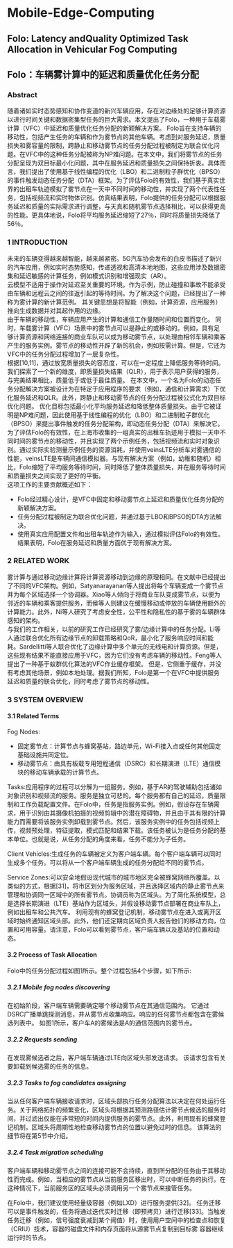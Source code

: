 # Mobile-Edge-Computing

## Folo: Latency andQuality Optimized Task Allocation in Vehicular Fog Computing
## Folo：车辆雾计算中的延迟和质量优化任务分配

### Abstract
随着诸如实时态势感知和协作变道的新兴车辆应用，存在对边缘处的足够计算资源以进行时间关键和数据密集型任务的巨大需求。本文提出了Folo，一种用于车载雾计算（VFC）中延迟和质量优化任务分配的新颖解决方案。 Folo旨在支持车辆的移动性，包括产生任务的车辆和作为雾节点的其他车辆。考虑到对服务延迟，质量损失和雾容量的限制，跨静止和移动雾节点的任务分配过程被制定为联合优化问题。在VFC中的这种任务分配被称为NP难问题。在本文中，我们将雾节点的任务分配呈现为双目标最小化问题，其中在服务延迟和质量损失之间保持折衷。具体而言，我们提出了使用基于线性编程的优化（LBO）和二进制粒子群优化（BPSO）的事件触发动态任务分配（DTA）框架。为了评估Folo的有效性，我们基于真实世界的出租车轨迹模拟了雾节点在一天中不同时间的移动性，并实现了两个代表性任务，包括视频流和实时物体识别。仿真结果表明，Folo提供的任务分配可以根据服务延迟和质量的实际需求进行调整，与天真和随机雾节点选择相比，可以获得更高的性能。更具体地说，Folo将平均服务延迟缩短了27％，同时将质量损失降低了56％。

### 1 INTRODUCTION
未来的车辆变得越来越智能，越来越紧密。5G汽车协会发布的白皮书描述了新兴的汽车应用，例如实时态势感知，传递透视和高清本地地图，这些应用涉及数据密集和延迟敏感的计算任务，例如模式识别和增强现实（AR）。  
云模型不适用于操作对延迟至关重要的环境。作为示例，防止碰撞和事故不能承受由车辆和远程云之间的往返引起的等待时间。为了解决这个问题，已经提出了一种称为雾计算的新计算范例。 其关键思想是将智能（例如，计算资源，应用服务）推向生成数据并对其起作用的边缘。  
由于车辆的移动性，车辆应用产生的计算和通信工作量随时间和位置而变化。 同时，车载雾计算（VFC）场景中的雾节点可以是静止的或移动的。例如，具有足够计算资源和网络连接的商业车队可以成为移动雾节点，以处理由相邻车辆和乘客产生的服务实例。雾节点的移动性开辟了新的机会，例如按需计算。但是，它还为VFC中的任务分配过程增加了一层复杂性。  
根据[10,11]，通过放宽质量损失的容忍度，可以在一定程度上降低服务等待时间。我们探索了一个新的维度，即质量损失结果（QLR），用于表示用户获得的服务，与完美结果相比，质量低于或低于最佳质量。 在本文中，一个名为Folo的动态任务分配解决方案被设计为在特定于应用程序的要求（例如，通信和计算需求）下优化服务延迟和QLR。此外，跨静止和移动雾节点的任务分配过程被公式化为双目标优化问题。 优化目标包括最小化平均服务延迟和降低整体质量损失。由于它被证明是NP难问题，因此使用基于线性编程的优化（LBO）和二进制粒子群优化（BPSO）来提出事件触发的任务分配架构，即动态任务分配（DTA）来解决它。  
为了评估Folo的有效性，在上海市收集的一组真实的出租车轨迹用于模拟一天中不同时间的雾节点的移动性，并且实现了两个示例任务，包括视频流和实时对象识别。通过实际实验测量示例任务的资源消耗，并使用veinsLTE分析车对雾通信的性能，veinsLTE是车辆间通信模拟器。与现有解决方案（例如，幼稚和随机）相比，Folo缩短了平均服务等待时间，同时降低了整体质量损失，并在服务等待时间和质量损失之间实现了更好的平衡。  
这项工作的主要贡献概述如下：  
* Folo经过精心设计，是VFC中固定和移动雾节点上延迟和质量优化任务分配的新颖解决方案。
* 任务分配过程被制定为联合优化问题，并通过基于LBO和BPSO的DTA方法解决。
* 使用真实应用配置文件和出租车轨迹作为输入，通过模拟评估Folo的有效性。 结果表明，Folo在服务延迟和质量方面优于现有解决方案。

### 2 RELATED WORK
雾计算与通过移动边缘计算将计算资源移动到边缘的原理相同。在文献中已经提出了不同的VFC架构。例如，Satyanarayanan等人提出将每个车辆变成一个雾节点并为每个区域选择一个协调器。Xiao等人倾向于将商业车队变成雾节点，以便为邻近的车辆和乘客提供服务，而侯等人则建议在缓慢移动或停放的车辆使用额外的计算能力。此外，Ni等人研究了考虑安全性，公平性和隐私性的基于雾的车辆群体感知的架构。  
与我们的工作相关，以前的研究工作已经研究了雾/边缘计算中的任务分配。Li等人通过联合优化所有边缘节点的卸载策略和QoR，最小化了服务响应时间和能耗。Sardellitti等人联合优化了边缘计算中多个单元的无线电和计算资源。但是，这些现有结果不能直接应用于VFC，因为它们没有考虑车辆的移动性。Feng等人提出了一种基于蚁群优化算法的VFC作业缓存框架。 但是，它侧重于缓存，并没有考虑其他场景，例如本地处理。据我们所知，Folo是第一个在VFC中提供服务延迟和质量的联合优化，同时考虑了雾节点的移动性。

### 3 SYSTEM OVERVIEW
#### 3.1 Related Terms
Fog Nodes:  
* 固定雾节点：计算节点与蜂窝基站，路边单元，Wi-Fi接入点或任何其他固定基础设施共同定位。
* 移动雾节点：由具有板载专用短程通信（DSRC）和长期演进（LTE）通信模块的移动车辆承载的计算节点。

Tasks:应用程序的过程可以分解为一组服务。例如，基于AR的驾驶辅助包括诸如对象识别和视频流的服务。服务是独立可悲的。每个服务都有自己的延迟，质量限制和工作负载配置文件。在Folo中，任务是指服务实例。例如，假设存在车辆需求，用于识别由其摄像机拍摄的视频剪辑中的潜在障碍物，并且由于其有限的计算能力而需要将该服务实例卸载到雾节点。然后，该服务实例中的任务包括视频上传，视频预处理，特征提取，模式匹配和结果下载。该任务被认为是任务分配的基本单位。也就是说，从任务分配的角度来看，任务不能分为子任务。

Client Vehicles:生成任务的车辆被定义为客户端车辆。每个客户端车辆可以同时生成多个任务。可以将从一个客户端车辆生成的任务分配给不同的雾节点。

Service Zones:可以安全地假设现代城市的城市地区完全被蜂窝网络所覆盖。以类似的方式，根据[31]，将市区划分为服务区域，并且选择区域内的静止雾节点来管理和协调同一区域中的所有雾节点。协调员称为区域头。为了简化系统模型，总是选择长期演进（LTE）基站作为区域头，并假设移动雾节点部署在商业车队上，例如出租车和公共汽车。 利用现有的蜂窝登记机制，移动雾节点在进入或离开区域时始终通知区域头部。此外，他们还定期向区域负责人报告他们的移动方向，位置和可用容量。请注意，Folo可以看到雾节点，客户端车辆以及基站的位置和动态。

#### 3.2 Process of Task Allocation
Folo中的任务分配过程如图1所示。整个过程包括4个步骤，如下所示:

##### 3.2.1 Mobile fog nodes discovering
在初始阶段，客户端车辆需要确定哪个移动雾节点在其通信范围内。 它通过DSRC广播单跳探测消息，并从雾节点收集响应。响应的任何雾节点都包含在雾候选列表中。 如图1所示，客户车A的雾候选是A的通信范围内的雾节点。
##### 3.2.2 Requests sending
在发现雾候选者之后，客户端车辆通过LTE向区域头部发送请求。 该请求包含有关要卸载到候选雾的任务的信息。
##### 3.2.3 Tasks to fog candidates assigning
当从任何客户端车辆接收请求时，区域头部执行任务分配算法以决定在何处运行任务。关于网络拓扑的频繁变化，区域头将根据其预测路径估计雾节点候选的服务时间，并过滤出仅能在非常短的时间内提供服务的雾节点。此外，利用现有的蜂窝登记机制，区域头将周期性地检查移动雾节点的位置以避免过时的信息。 该算法的细节将在第5节中介绍。
##### 3.2.4 Task migration scheduling
客户端车辆和移动雾节点之间的连接可能不会持续，直到所分配的任务由于其移动性而完成。例如，当相应的雾节点从当前服务区移出时，可以中断任务的执行。在这种情况下，当前服务区的区域头必须调用另一个雾节点来接管任务。

在Folo中，我们建议使用轻量级容器（例如LXD）进行服务提供[32]。 任务迁移可以是事件触发的，任务将通过迭代实时迁移（即预拷贝）进行迁移[33]。当触发任务迁移（例如，信号强度衰减到某个阈值）时，使用用户空间中的检查点和恢复（CRIU）技术，容器的磁盘文件和内存页面将从源雾节点复制到目标雾 容器继续运行时的节点。